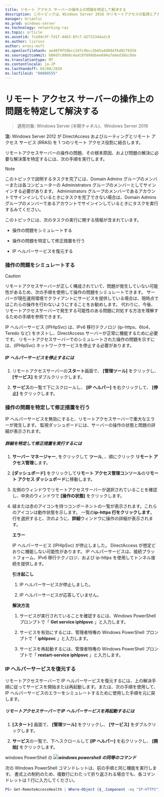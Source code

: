 ```yaml
---
title: リモート アクセス サーバーの操作上の問題を特定して解決する
description: このトピックは、Windows Server 2016 のリモートアクセスの監視とアカウンティングに関するガイドの一部です。
manager: brianlic
ms.prod: windows-server
ms.technology: networking-ras
ms.topic: article
ms.assetid: 7ce84c9f-fd1f-4463-8fc7-d2f33344a2c9
ms.author: lizross
author: eross-msft
ms.openlocfilehash: ae48f9f59bcc297c9bcc2b65a4d094f6d0279359
ms.sourcegitcommit: b00d7c8968c4adc8f699dbee694afe6ed36bc9de
ms.translationtype: MT
ms.contentlocale: ja-JP
ms.lasthandoff: 04/08/2020
ms.locfileid: "80860555"
---
```

# <a name="identify-and-resolve-remote-access-server-operations-problems"></a>リモート アクセス サーバーの操作上の問題を特定して解決する

>適用対象: Windows Server (半期チャネル)、Windows Server 2016

**注:** Windows Server 2012 が DirectAccess およびルーティングとリモート アクセス サービス (RRAS) を 1 つのリモート アクセス役割に結合します。  
  
リモートアクセスサーバーの操作の問題、その根本原因、および問題の解決に必要な解決策を特定するには、次の手順を実行します。  
  
> [!NOTE]  
> このトピックで説明するタスクを完了には、Domain Admins グループのメンバーまたは各コンピューターの Administrators グループのメンバーとしてサインインする必要があります。 Administrators グループのメンバーであるアカウントでサインインしているときにタスクを完了できない場合は、Domain Admins グループのメンバーであるアカウントでサインインしているときにタスクを実行するみてください。  
  
このトピックには、次のタスクの実行に関する情報が含まれています。  
  
- 操作の問題をシミュレートする  
  
- 操作の問題を特定して修正措置を行う  
  
- IP ヘルパーサービスを復元する  
  
### <a name="simulate-an-operations-issue"></a><a name="BKMK_Simulate"></a>操作の問題をシミュレートする  
  
> [!CAUTION]  
> リモートアクセスサーバーが正しく構成されていて、問題が発生していない可能性があるため、次の手順を使用して操作の問題をシミュレートできます。 サーバーが現在運用環境でクライアントにサービスを提供している場合は、現時点ではこれらの操作を行わないようにすることをお勧めします。 代わりに、今後、リモートアクセスサーバーで発生する可能性のある問題に対処する方法を理解するための手順を参照できます。  
  
IP ヘルパーサービス (IPHlpSvc) は、IPv6 移行テクノロジ (ip-https、6to4、Teredo など) をホストし、DirectAccess サーバーが正常に機能するために必要です。 リモートアクセスサーバーでのシミュレートされた操作の問題を示すには、(IPHlpSvc) ネットワークサービスを停止する必要があります。  
  
##### <a name="to-stop-the-ip-helper-service"></a>IP ヘルパーサービスを停止するには  
  
1.  リモートアクセスサーバーの**スタート**画面で、 **[管理ツール]** をクリックし、 **[サービス]** をダブルクリックします。  
  
2.  **サービス**の一覧で下にスクロールし、 **[IP ヘルパー]** を右クリックして、 **[停止]** をクリックします。  
  
### <a name="identify-the-operations-issue-and-take-corrective-action"></a><a name="BKMK_Identify"></a>操作の問題を特定して修正措置を行う  
IP ヘルパーサービスを無効にすると、リモートアクセスサーバーで重大なエラーが発生します。 監視ダッシュボードには、サーバーの操作の状態と問題の詳細が表示されます。  
  
##### <a name="to-identify-the-details-and-take-corrective-action"></a>詳細を特定して修正措置を実行するには  
  
1.  **サーバー マネージャー**, をクリックして **ツール**, 、順にクリック **リモート アクセス管理**します。  
  
2.  **[ダッシュボード]** をクリックして**リモート アクセス管理コンソール**の**リモート アクセス ダッシュボード**に移動します。  
  
3.  左側のウィンドウでリモートアクセスサーバーが選択されていることを確認し、中央のウィンドウで **[操作の状態]** をクリックします。  
  
4.  緑または赤のアイコンを持つコンポーネントの一覧が表示されます。これらのアイコンは動作状態を示します。 一覧の**ip-https 行をクリックします**。 行を選択すると、次のように、**詳細**ウィンドウに操作の詳細が表示されます。  
  
    **エラー**  
  
    IP ヘルパーサービス (IPHlpSvc) が停止しました。 DirectAccess が想定どおりに機能しない可能性があります。 IP ヘルパーサービスは、接続プラットフォーム、IPv6 移行テクノロジ、および ip-https を使用してトンネル接続を提供します。  
  
    **引き起こし**  
  
    1.  IP ヘルパーサービスが停止しました。  
  
    2.  IP ヘルパーサービスが応答していません。  
  
    **解決方法**  
  
    1.  サービスが実行されていることを確認するには、Windows PowerShell プロンプトで「 **Get service iphlpsvc** 」と入力します。  
  
    2.  サービスを有効にするには、管理者特権の Windows PowerShell プロンプトで「 **iphlpsvc** 」と入力します。  
  
    3.  サービスを再起動するには、管理者特権の Windows PowerShell プロンプトで「 **restart-service iphlpsvc** 」と入力します。  
  
### <a name="restore-the-ip-helper-service"></a><a name="BKMK_Restart"></a>IP ヘルパーサービスを復元する  
リモートアクセスサーバーで IP ヘルパーサービスを復元するには、上の解決手順に従ってサービスを開始または再起動します。または、次の手順を使用して、IP ヘルパーサービスのエラーをシミュレートするために使用した手順を元に戻します。  
  
##### <a name="to-restart-the-ip-helper-service-on-the-remote-access-server"></a>リモートアクセスサーバーで IP ヘルパーサービスを再起動するには  
  
1.  **[スタート]** 画面で、 **[管理ツール]** をクリックし、 **[サービス]** をダブルクリックします。  
  
2.  **サービス**の一覧で、下へスクロールして **[IP ヘルパー]** を右クリックし、 **[開始]** をクリックします。  
  
windows PowerShell の ![](../../../media/Identify-and-resolve-Remote-Access-server-operations-problems/PowerShellLogoSmall.gif)***<em>windows powershell の同等のコマンド</em>***  
  
次の Windows PowerShell コマンドレットは、前の手順と同じ機能を実行します。 書式上の制約のため、複数行にわたって折り返される場合でも、各コマンドレットは 1 行に入力してください。  
  
```PowerShell
PS> Get-RemoteAccessHealth | Where-Object {$_.Component -eq "IP-HTTPS"} | Format-List -Property *  
```

